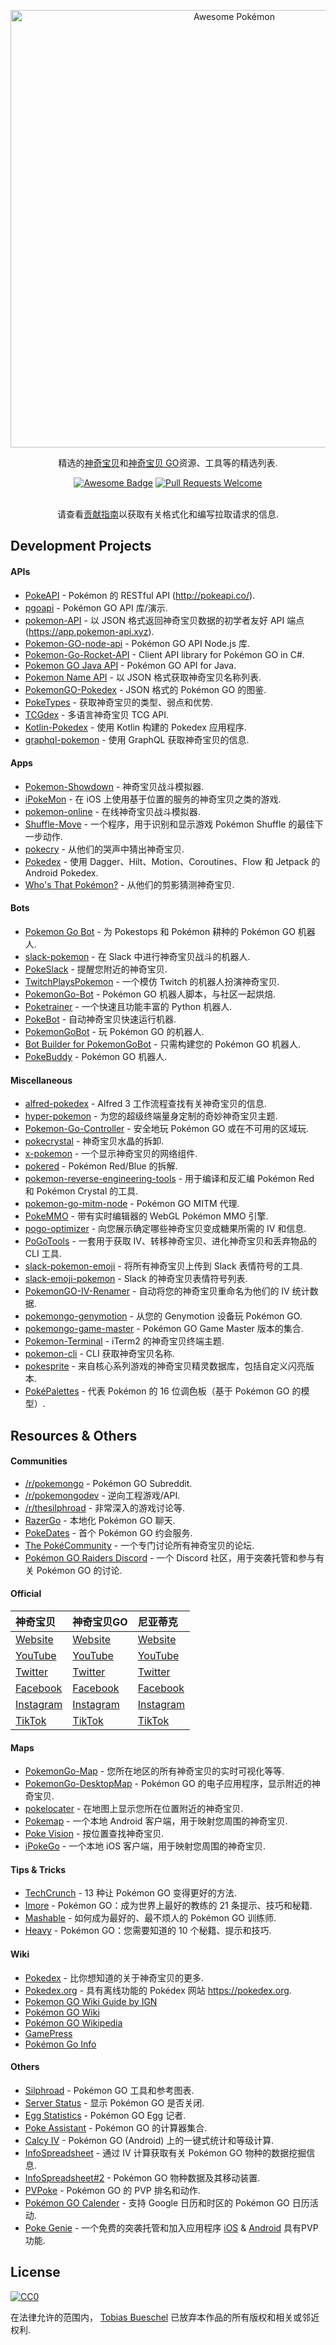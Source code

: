 <div class="github-widget" data-repo="tobiasbueschel/awesome-pokemon"></div>

<p align="center">
  <a href="https://github.com/tobiasbueschel/awesome-pokemon/">
    <img alt="Awesome Pokémon" src="https://raw.githubusercontent.com/tobiasbueschel/awesome-pokemon/master/logo.png" width="700">
  </a>
</p>

<div align="center">

<p align="center">
  精选的<a href="http://www.pokemon.com/">神奇宝贝</a>和<a href="http://www.pokemongo.com/">神奇宝贝 GO</a>资源、工具等的精选列表.
</p>

<p align="center">
  <a href="https://raw.githubusercontent.com/sindresorhus/awesome"><img alt="Awesome Badge" src="https://awesome.re/badge-flat.svg"></a>
  <a href="https://raw.githubusercontent.com/tobiasbueschel/awesome-pokemon/pulls"><img alt="Pull Requests Welcome" src="https://img.shields.io/badge/PRs-welcome-brightgreen.svg?style=flat-square"></a>
</p>

<p>
</i> </i><br>  
请查看<a href="https://github.com/tobiasbueschel/awesome-pokemon/blob/master/contributing.md">贡献指南</a>以获取有关格式化和编写拉取请求的信息.
</p>

</div>



## Development Projects
#### APIs
- [PokeAPI](https://github.com/PokeAPI/pokeapi/) - Pokémon 的 RESTful API (http://pokeapi.co/).
- [pgoapi](https://github.com/tejado/pgoapi) - Pokémon GO API 库/演示.
- [pokemon-API](https://github.com/Purukitto/pokemon-api) - 以 JSON 格式返回神奇宝贝数据的初学者友好 API 端点 (https://app.pokemon-api.xyz).
- [Pokemon-GO-node-api](https://github.com/Armax/Pokemon-GO-node-api) - Pokémon GO API Node.js 库.
- [Pokemon-Go-Rocket-API](https://github.com/FeroxRev/Pokemon-Go-Rocket-API) - Client API library for Pokémon GO in C#.
- [Pokemon GO Java API](https://github.com/Grover-c13/PokeGOAPI-Java) - Pokémon GO API for Java.
- [Pokemon Name API](https://github.com/sindresorhus/pokemon) - 以 JSON 格式获取神奇宝贝名称列表.
- [PokemonGO-Pokedex](https://github.com/Biuni/PokemonGO-Pokedex) - JSON 格式的 Pokémon GO 的图鉴.
- [PokeTypes](https://github.com/fbosch/poke-types) - 获取神奇宝贝的类型、弱点和优势.
- [TCGdex](https://github.com/tcgdex/cards-database) - 多语言神奇宝贝 TCG API.
- [Kotlin-Pokedex](https://github.com/mrcsxsiq/Kotlin-Pokedex) - 使用 Kotlin 构建的 Pokedex 应用程序.
- [graphql-pokemon](https://github.com/lucasbento/graphql-pokemon) - 使用 GraphQL 获取神奇宝贝的信息.

#### Apps
- [Pokemon-Showdown](https://github.com/Zarel/Pokemon-Showdown) - 神奇宝贝战斗模拟器.
- [iPokeMon](https://github.com/Kjuly/iPokeMon) - 在 iOS 上使用基于位置的服务的神奇宝贝之类的游戏.
- [pokemon-online](https://github.com/po-devs/pokemon-online) - 在线神奇宝贝战斗模拟器.
- [Shuffle-Move](https://github.com/Loreinator/Shuffle-Move) - 一个程序，用于识别和显示游戏 Pokémon Shuffle 的最佳下一步动作.
- [pokecry](https://github.com/fent/pokecry) - 从他们的哭声中猜出神奇宝贝.
- [Pokedex](https://github.com/skydoves/Pokedex) - 使用 Dagger、Hilt、Motion、Coroutines、Flow 和 Jetpack 的 Android Pokedex.
- [Who's That Pokémon?](https://github.com/serena2341/whos-that-pokemon) - 从他们的剪影猜测神奇宝贝.

#### Bots
- [Pokemon Go Bot](https://github.com/Hrithikd/Pokemon-Go-Bot-Working-Hack-API) - 为 Pokestops 和 Pokémon 耕种的 Pokémon GO 机器人.
- [slack-pokemon](https://github.com/rvinluan/slack-pokemon) - 在 Slack 中进行神奇宝贝战斗的机器人.
- [PokeSlack](https://github.com/timwah/pokeslack) - 提醒您附近的神奇宝贝.
- [TwitchPlaysPokemon](https://github.com/sunshinekitty/TwitchPlaysPokemon) - 一个模仿 Twitch 的机器人扮演神奇宝贝.
- [PokemonGo-Bot](https://github.com/PokemonGoF/PokemonGo-Bot) - Pokémon GO 机器人脚本，与社区一起烘焙.
- [Poketrainer](https://github.com/j-e-k/poketrainer) - 一个快速且功能丰富的 Python 机器人.
- [PokeBot](https://github.com/akbaryahya/PokeBot) - 自动神奇宝贝快速运行机器.
- [PokemonGoBot](https://github.com/jabbink/PokemonGoBot) - 玩 Pokémon GO 的机器人.
- [Bot Builder for PokemonGoBot](https://github.com/shilch/pogobot-builder) - 只需构建您的 Pokémon GO 机器人.
- [PokeBuddy](https://github.com/finndev/PokeBuddy) - Pokémon GO 机器人.

#### Miscellaneous
- [alfred-pokedex](https://github.com/vutran/alfred-pokedex) - Alfred 3 工作流程查找有关神奇宝贝的信息.
- [hyper-pokemon](https://github.com/hyper-pokemon/hyper-pokemon) - 为您的超级终端量身定制的奇妙神奇宝贝主题.
- [Pokemon-Go-Controller](https://github.com/kahopoon/Pokemon-Go-Controller) - 安全地玩 Pokémon GO 或在不可用的区域玩.
- [pokecrystal](https://github.com/pret/pokecrystal) - 神奇宝贝水晶的拆卸.
- [x-pokemon](https://github.com/passy/x-pokemon) - 一个显示神奇宝贝的网络组件.
- [pokered](https://github.com/pret/pokered) - Pokémon Red/Blue 的拆解.
- [pokemon-reverse-engineering-tools](https://github.com/pret/pokemon-reverse-engineering-tools) - 用于编译和反汇编 Pokémon Red 和 Pokémon Crystal 的工具.
- [pokemon-go-mitm-node](https://github.com/rastapasta/pokemon-go-mitm-node) - Pokémon GO MITM 代理.
- [PokeMMO](https://github.com/maierfelix/PokeMMO) - 带有实时编辑器的 WebGL Pokémon MMO 引擎.
- [pogo-optimizer](https://github.com/justinleewells/pogo-optimizer) - 向您展示确定哪些神奇宝贝变成糖果所需的 IV 和信息.
- [PoGoTools](https://github.com/nelsyeung/PoGoTools) - 一套用于获取 IV、转移神奇宝贝、进化神奇宝贝和丢弃物品的 CLI 工具.
- [slack-pokemon-emoji](https://github.com/fraserxu/slack-pokemon-emoji) - 将所有神奇宝贝上传到 Slack 表情符号的工具.
- [slack-emoji-pokemon](https://github.com/Templarian/slack-emoji-pokemon) - Slack 的神奇宝贝表情符号列表.
- [PokemonGO-IV-Renamer](https://github.com/Boren/PokemonGO-IV-Renamer) - 自动将您的神奇宝贝重命名为他们的 IV 统计数据.
- [pokemongo-genymotion](https://github.com/jlobos/pokemongo-genymotion) - 从您的 Genymotion 设备玩 Pokémon GO.
- [pokemongo-game-master](https://github.com/BrunnerLivio/pokemongo-game-master) - Pokémon GO Game Master 版本的集合.
- [Pokemon-Terminal](https://github.com/LazoCoder/Pokemon-Terminal) - iTerm2 的神奇宝贝终端主题.
- [pokemon-cli](https://github.com/sindresorhus/pokemon-cli) - CLI 获取神奇宝贝名称.
- [pokesprite](https://github.com/msikma/pokesprite) - 来自核心系列游戏的神奇宝贝精灵数据库，包括自定义闪亮版本.
- [PokéPalettes](https://github.com/BarryMode/pokepalettes) - 代表 Pokémon 的 16 位调色板（基于 Pokémon GO 的模型）.

## Resources & Others
#### Communities
- [/r/pokemongo](https://www.reddit.com/r/pokemongo/) - Pokémon GO Subreddit.
- [/r/pokemongodev](https://www.reddit.com/r/pokemongodev) - 逆向工程游戏/API.
- [/r/thesilphroad](https://www.reddit.com/r/thesilphroad) - 非常深入的游戏讨论等.
- [RazerGo](https://go.razerzone.com/) - 本地化 Pokémon GO 聊天.
- [PokeDates](https://www.projectfixup.com/pokedates/) - 首个 Pokémon GO 约会服务.
- [The PokéCommunity](https://www.pokecommunity.com/index.php) - 一个专门讨论所有神奇宝贝的论坛.
- [Pokémon GO Raiders Discord](https://www.pogoraiders.gg/discord) - 一个 Discord 社区，用于突袭托管和参与有关 Pokémon GO 的讨论.

#### Official

 | 神奇宝贝 | 神奇宝贝GO | 尼亚蒂克 |
| :------------------------------------------------------  | :---------------------------- | :-------------------------------------- |
| [Website](http://www.pokemon.com/) | [Website](http://www.pokemongo.com/) | [Website](https://www.nianticlabs.com/) |
| [YouTube](https://www.youtube.com/user/pokemon) | [YouTube](https://www.youtube.com/channel/UCA698bls2pjQyiqP9N-iaeg) | [YouTube](https://www.youtube.com/channel/UCJZnyHeWyS_5abW0qnFNHMg) |
| [Twitter](https://twitter.com/pokemon) | [Twitter](https://twitter.com/PokemonGoApp) | [Twitter](https://twitter.com/NianticLabs) |
| [Facebook](https://www.facebook.com/Pokemon/) | [Facebook](https://www.facebook.com/PokemonGO/) | [Facebook](https://www.facebook.com/nianticlabs) |
| [Instagram](https://www.instagram.com/pokemon/?hl=en) | [Instagram](https://www.instagram.com/pokemongoapp/?hl=en) | [Instagram](https://www.instagram.com/nianticlabs/?hl=en) |
| [TikTok](https://www.tiktok.com/@pokemonofficial?lang=en) | [TikTok](https://www.tiktok.com/@pokemongo?lang=en) | [TikTok](https://www.tiktok.com/@niantic?lang=en) |

#### Maps
- [PokemonGo-Map](https://github.com/AHAAAAAAA/PokemonGo-Map) - 您所在地区的所有神奇宝贝的实时可视化等等.
- [PokemonGo-DesktopMap](https://github.com/mchristopher/PokemonGo-DesktopMap) - Pokémon GO 的电子应用程序，显示附近的神奇宝贝.
- [pokelocater](https://github.com/emeth-/pokelocater) - 在地图上显示您所在位置附近的神奇宝贝.
- [Pokemap](https://github.com/omkarmoghe/Pokemap) - 一个本地 Android 客户端，用于映射您周围的神奇宝贝.
- [Poke Vision](https://pokevision.com/) - 按位置查找神奇宝贝.
- [iPokeGo](https://github.com/istornz/iPokeGo) - 一个本地 iOS 客户端，用于映射您周围的神奇宝贝.

#### Tips & Tricks
- [TechCrunch](https://techcrunch.com/gallery/pokemon-go-tips/) - 13 种让 Pokémon GO 变得更好的方法.
- [Imore](http://www.imore.com/Pokemon-go-tips-tricks-cheats) - Pokémon GO：成为世界上最好的教练的 21 条提示、技巧和秘籍.
- [Mashable](http://mashable.com/2016/07/08/how-to-play-pokemon-go/#7iz7HhcepPqi) - 如何成为最好的、最不烦人的 Pokémon GO 训练师.
- [Heavy](http://heavy.com/games/2016/07/pokemon-go-cheats-tips-tricks-guide-walkthrough-gps-spoof-fake-pikachu-starter-get-coins-throw-candy-incense-footsteps-pokestops-driving-lucky-eggs/) - Pokémon GO：您需要知道的 10 个秘籍、提示和技巧.

#### Wiki
- [Pokedex](https://github.com/veekun/pokedex) - 比你想知道的关于神奇宝贝的更多.
- [Pokedex.org](https://github.com/nolanlawson/pokedex.org) - 具有离线功能的 Pokédex 网站 https://pokedex.org.
- [Pokemon GO Wiki Guide by IGN](http://www.ign.com/wikis/pokemon-go)
- [Pokémon GO Wiki](https://pkmngowiki.com/)
- [Pokémon GO Wikipedia](https://en.wikipedia.org/wiki/Pok%C3%A9mon_Go)
- [GamePress](https://pokemongo.gamepress.gg/)
- [Pokémon Go Info](https://pokemon.gameinfo.io/)

#### Others
- [Silphroad](https://thesilphroad.com/research) - Pokémon GO 工具和参考图表.
- [Server Status](http://www.mmoserverstatus.com/pokemon_go) - 显示 Pokémon GO 是否关闭.
- [Egg Statistics](https://app.cmmcd.com/) - Pokémon GO Egg 记者.
- [Poke Assistant](https://pokeassistant.com/) - Pokémon GO 的计算器集合.
- [Calcy IV](https://play.google.com/store/apps/details?id=tesmath.calcy) - Pokémon GO (Android) 上的一键式统计和等级计算.
- [InfoSpreadsheet](https://docs.google.com/spreadsheets/d/1iJcE12v14GA8V8EO4M1-dPxBFT2kFhR6bUXvj03a4kM/) - 通过 IV 计算获取有关 Pokémon GO 物种的数据挖掘信息.
- [InfoSpreadsheet#2](https://docs.google.com/spreadsheets/d/1hcFo7-UGWx1k1u1BHOvDhq8foPeRr7YbX2jLjjJK0Qw/) - Pokémon GO 物种数据及其移动装置.
- [PVPoke](https://pvpoke.com/) - Pokémon GO 的 PVP 排名和动作.
- [Pokémon GO Calender](https://pokemoncalendar.com/) - 支持 Google 日历和时区的 Pokémon GO 日历活动.
- [Poke Genie](http://www.pokegenie.net/) - 一个免费的突袭托管和加入应用程序 [iOS](https://apps.apple.com/us/app/poke-genie-remote-raid-iv-pvp/id1143920524) & [Android](https://play.google.com/store/apps/details?id=com.cjin.pokegenie.standard) 具有PVP功能.

## License
[![CC0](http://mirrors.creativecommons.org/presskit/buttons/88x31/svg/cc-zero.svg)](https://creativecommons.org/publicdomain/zero/1.0/)

在法律允许的范围内， [Tobias Bueschel](http://github.com/tobiasbueschel) 已放弃本作品的所有版权和相关或邻近权利.
